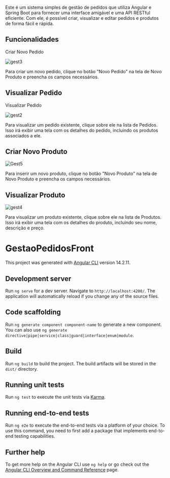 Este é um sistema simples de gestão de pedidos que utiliza Angular e Spring Boot para fornecer uma interface amigável e uma API RESTful eficiente. Com ele, é possível criar, visualizar e editar pedidos e produtos de forma fácil e rápida.

## Funcionalidades

Criar Novo Pedido

![gest3](https://user-images.githubusercontent.com/55145973/235495932-b96510b0-3244-4609-8b76-26ed8ece385c.jpg)

Para criar um novo pedido, clique no botão "Novo Pedido" na tela de Novo Produto e preencha os campos necessários.


## Visualizar Pedido

Visualizar Pedido

![gest2](https://user-images.githubusercontent.com/55145973/235495929-3f74dfa7-952d-4754-8569-eb2999613443.jpg)

Para visualizar um pedido existente, clique sobre ele na lista de Pedidos. Isso irá exibir uma tela com os detalhes do pedido, incluindo os produtos associados a ele.


## Criar Novo Produto

![Gest5](https://user-images.githubusercontent.com/55145973/235495939-eb0ecd8a-5adf-487b-908e-010ff332eea0.jpg)

Para inserir um novo produto, clique no botão "Novo Produto" na tela de Novo Produto e preencha os campos necessários.


## Visualizar Produto

![gest4](https://user-images.githubusercontent.com/55145973/235495936-bc7717e1-5fda-41e9-b434-18d156fa1e48.jpg)

Para visualizar um produto existente, clique sobre ele na lista de Produtos. Isso irá exibir uma tela com os detalhes do produto, incluindo seu nome, descrição e preço.


# GestaoPedidosFront

This project was generated with [Angular CLI](https://github.com/angular/angular-cli) version 14.2.11.

## Development server

Run `ng serve` for a dev server. Navigate to `http://localhost:4200/`. The application will automatically reload if you change any of the source files.

## Code scaffolding

Run `ng generate component component-name` to generate a new component. You can also use `ng generate directive|pipe|service|class|guard|interface|enum|module`.

## Build

Run `ng build` to build the project. The build artifacts will be stored in the `dist/` directory.

## Running unit tests

Run `ng test` to execute the unit tests via [Karma](https://karma-runner.github.io).

## Running end-to-end tests

Run `ng e2e` to execute the end-to-end tests via a platform of your choice. To use this command, you need to first add a package that implements end-to-end testing capabilities.

## Further help

To get more help on the Angular CLI use `ng help` or go check out the [Angular CLI Overview and Command Reference](https://angular.io/cli) page.

